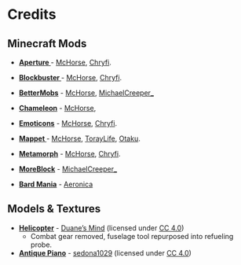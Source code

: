 # Credits

## Minecraft Mods
* **[Aperture ](https://github.com/mchorse/aperture)**- [McHorse](https://github.com/mchorse), [Chryfi](https://github.com/Chryfi).
* **[Blockbuster ](https://github.com/mchorse/blockbuster)**- [McHorse](https://github.com/mchorse), [Chryfi](https://github.com/Chryfi).
* **[BetterMobs](https://discord.com/channels/252148970338385921/477570133884141578/984838617216200715)** - [McHorse](https://github.com/mchorse), [MichaelCreeper_](https://twitter.com/MichaelCreeper)
* **[Chameleon](https://github.com/mchorse/chameleon)** - [McHorse](https://github.com/mchorse),
* **[Emoticons](https://github.com/mchorse/emoticons)** - [McHorse](https://github.com/mchorse), [Chryfi](https://github.com/Chryfi).
* ****[Mappet ](https://github.com/mchorse/mappet)****- [McHorse](https://github.com/mchorse), [TorayLife](https://github.com/TorayLife), [Otaku](https://github.com/OtakuGamerAds).
* **[Metamorph](https://github.com/mchorse/metamorph)** - [McHorse](https://github.com/mchorse), [Chryfi](https://github.com/Chryfi).
* **[MoreBlock](https://discord.com/channels/252148970338385921/477570133884141578/984838617216200715)** - [MichaelCreeper_](https://twitter.com/MichaelCreeper)

* **[Bard Mania](https://www.curseforge.com/minecraft/mc-mods/bard-mania)** - [Aeronica](https://github.com/Aeronica)
## Models & Textures

* **[Helicopter](https://sketchfab.com/3d-models/low-poly-apache-gunship-035ed0b967f848cfa9e0ff0ade53c3dd)** - [Duane’s Mind](https://sketchfab.com/duanesmind) (licensed under [CC 4.0](https://creativecommons.org/licenses/by/4.0/))
  * Combat gear removed, fuselage tool repurposed into refueling probe.
* **[Antique Piano](https://skfb.ly/6WRt9)** - [sedona1029](https://sketchfab.com/sedona1029) (licensed under [CC 4.0](https://creativecommons.org/licenses/by/4.0/))
